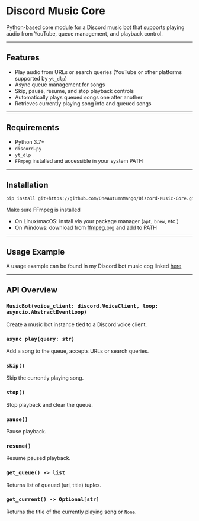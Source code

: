 # Discord Music Core

Python-based core module for a Discord music bot that supports playing audio from YouTube, queue management, and playback control.

---

## Features

- Play audio from URLs or search queries (YouTube or other platforms supported by `yt_dlp`)
- Async queue management for songs
- Skip, pause, resume, and stop playback controls
- Automatically plays queued songs one after another
- Retrieves currently playing song info and queued songs

---

## Requirements

- Python 3.7+
- `discord.py`
- `yt_dlp`
- `FFmpeg` installed and accessible in your system PATH

---

## Installation

```bash
pip install git+https://github.com/OneAutumnMango/Discord-Music-Core.git
```

Make sure FFmpeg is installed

- On Linux/macOS: install via your package manager (`apt`, `brew`, etc.)
- On Windows: download from [ffmpeg.org](https://ffmpeg.org/) and add to PATH

---

## Usage Example

A usage example can be found in my Discord bot music cog linked [here](https://github.com/OneAutumnMango/Discord-Bot/blob/main/cogs/music.py)


---

## API Overview

### `MusicBot(voice_client: discord.VoiceClient, loop: asyncio.AbstractEventLoop)`

Create a music bot instance tied to a Discord voice client.

### `async play(query: str)`

Add a song to the queue, accepts URLs or search queries.

### `skip()`

Skip the currently playing song.

### `stop()`

Stop playback and clear the queue.

### `pause()`

Pause playback.

### `resume()`

Resume paused playback.

### `get_queue() -> list`

Returns list of queued (url, title) tuples.

### `get_current() -> Optional[str]`

Returns the title of the currently playing song or `None`.

